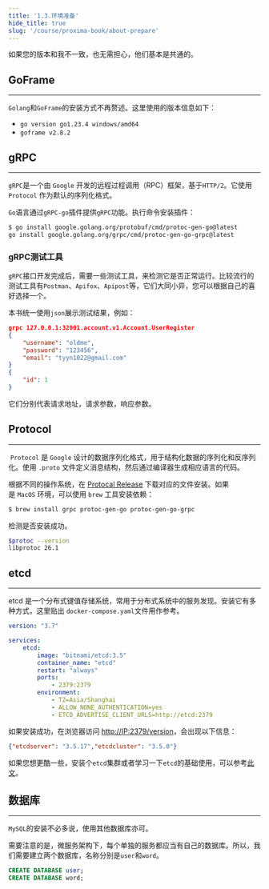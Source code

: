 ```yaml
---
title: '1.3.环境准备'
hide_title: true
slug: '/course/proxima-book/about-prepare'
---
```


如果您的版本和我不一致，也无需担心，他们基本是共通的。

## GoFrame
---
`Golang`和`GoFrame`的安装方式不再赘述。这里使用的版本信息如下：
- `go version go1.23.4 windows/amd64`
- `goframe v2.8.2`

## gRPC
---
`gRPC`是一个由 `Google` 开发的远程过程调用（RPC）框架，基于`HTTP/2`。它使用 `Protocol` 作为默认的序列化格式。

`Go`语言通过`gRPC-go`插件提供`gRPC`功能。执行命令安装插件：
```bash
$ go install google.golang.org/protobuf/cmd/protoc-gen-go@latest
go install google.golang.org/grpc/cmd/protoc-gen-go-grpc@latest
```

### gRPC测试工具
`gRPC`接口开发完成后，需要一些测试工具，来检测它是否正常运行。比较流行的测试工具有`Postman`、`Apifox`、`Apipost`等，它们大同小异，您可以根据自己的喜好选择一个。

本书统一使用`json`展示测试结果，例如：
```json
grpc 127.0.0.1:32001.account.v1.Account.UserRegister
{
    "username": "oldme",
    "password": "123456",
    "email": "tyyn1022@gmail.com"
}
{
    "id": 1
}
```

它们分别代表请求地址，请求参数，响应参数。

## Protocol
---
 `Protocol` 是 `Google` 设计的数据序列化格式，用于结构化数据的序列化和反序列化。使用 `.proto` 文件定义消息结构，然后通过编译器生成相应语言的代码。

根据不同的操作系统，在 [Protocal Release](https://github.com/protocolbuffers/protobuf/releases) 下载对应的文件安装。如果是 `MacOS` 环境，可以使用 `brew` 工具安装依赖：

```bash
$ brew install grpc protoc-gen-go protoc-gen-go-grpc
```

检测是否安装成功。
```bash
$protoc --version
libprotoc 26.1
```

## etcd
---
etcd 是一个分布式键值存储系统，常用于分布式系统中的服务发现。安装它有多种方式，这里贴出
`docker-compose.yaml`文件用作参考。

```yaml
version: "3.7"

services:
    etcd:
        image: "bitnami/etcd:3.5"
        container_name: "etcd"
        restart: "always"
        ports:
            - 2379:2379
        environment:
            - TZ=Asia/Shanghai
            - ALLOW_NONE_AUTHENTICATION=yes
            - ETCD_ADVERTISE_CLIENT_URLS=http://etcd:2379
```

如果安装成功，在浏览器访问 [http://IP:2379/version](http://IP:2379/version)，会出现以下信息：
```json
{"etcdserver": "3.5.17","etcdcluster": "3.5.0"}
```

如果您想更酷一些，安装个`etcd`集群或者学习一下`etcd`的基础使用，可以参考[此文](https://oldme.net/article/32)。

## 数据库
--- 
`MySQL`的安装不必多说，使用其他数据库亦可。

需要注意的是，微服务架构下，每个单独的服务都应当有自己的数据库。所以，我们需要建立两个数据库，名称分别是`user`和`word`。

```sql
CREATE DATABASE user;
CREATE DATABASE word;
```